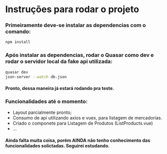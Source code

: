 # Instruções para rodar o projeto

### Primeiramente deve-se instalar as dependencias com o comando:
```bash
npm install
```

### Após instalar as dependencias, rodar o Quasar como dev e rodar o servidor local da fake api utilizada:
```bash
quasar dev 
json-server --watch db.json
```
#### Pronto, dessa maneira já estará rodando pra teste.

### Funcionalidades até o momento:
- Layout parcialmente pronto;
- Consumo de api utilizando axios e vuex, para listagem de mercadorias.
- Criado o componete para Listagem de Produtos (ListProducts.vue)
- ...

#### Ainda falta muita coisa, porém AINDA não tenho conhecimento das funcionalidades solictadas. Seguirei estudando.
